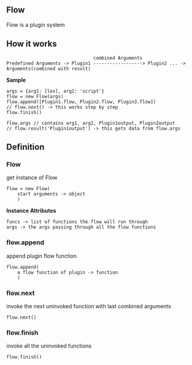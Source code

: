 ## Flow

Flow is a plugin system

## How it works

```
                                combined Arguments
Predefined Arguments -> Plugin1 ------------------> Plugin2 ... -> Arguments(combined with result)
```

**Sample**
```
args = {arg1: [lex], arg2: 'script'}
flow = new Flow(args)
flow.append([Plugin1.flow, Plugin2.flow, Plugin3.flow])
// flow.next() -> this works step by step
flow.finish()

flow.args // contains arg1, arg2, Plugin1output, Plugin2output
// flow.result('Plugin1output') -> this gets data from flow.args
```

## Definition

### Flow
get instance of Flow
```
flow = new Flow(
    start arguments -> object
    )
```

**Instance Attributes**
```
funcs -> list of functions the flow will run through
args -> the args passing through all the flow functions
```

### flow.append
append plugin flow function
```
flow.append(
    a flow function of plugin -> function
    )
```

### flow.next
invoke the next uninvoked function with last combined arguments
```
flow.next()
```

### flow.finish
invoke all the uninvoked functions
```
flow.finish()
```